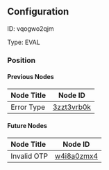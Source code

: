 # 
## Configuration
ID:  vqogwo2qjm

Type: EVAL 








### Position

#### Previous Nodes
| Node Title | Node ID |
| :------------- | ------------ |
| Error Type | [3zzt3vrb0k](./3zzt3vrb0k.md) | 
 
 #### Future Nodes
| Node Title | Node ID |
| :------------- | ------------ |
| Invalid OTP  |[w4i8a0zmx4](./w4i8a0zmx4.md) | 